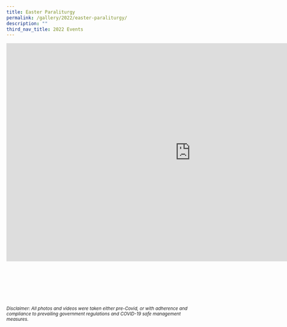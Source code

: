 ```yaml
---
title: Easter Paraliturgy
permalink: /gallery/2022/easter-paraliturgy/
description: ""
third_nav_title: 2022 Events
---
```

<iframe allowfullscreen="true" height="569" width="960" frameborder="0" src="https://docs.google.com/presentation/d/e/2PACX-1vT22nmCQ3A21n_c72US9Dvqn9vwB16lApz9KotO0p77UWojpaOf_4k1dxqa_iJMWhQ6kstkWIpmNv7J/embed?start=true&amp;loop=true&amp;delayms=5000"></iframe>


<br><br><br><br><br><br>
<sup>_Disclaimer: All photos and videos were taken either pre-Covid, or with adherence and compliance to prevailing government regulations and COVID-19 safe management measures._</sup>